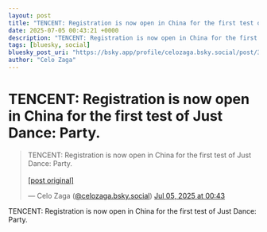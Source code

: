 ```yaml
---
layout: post
title: "TENCENT: Registration is now open in China for the first test of Just Dance: Party."
date: 2025-07-05 00:43:21 +0000
description: "TENCENT: Registration is now open in China for the first test of Just Dance: Party."
tags: [bluesky, social]
bluesky_post_uri: "https://bsky.app/profile/celozaga.bsky.social/post/3lt6jmtppmw2f"
author: "Celo Zaga"
---
```


<h1 class="bluesky-post-title">TENCENT: Registration is now open in China for the first test of Just Dance: Party.</h1>


<blockquote class="bluesky-embed" data-bluesky-uri="at://did:plc:lmh6rennptq77inaztnovw4b/app.bsky.feed.post/3lt6jmtppmw2f" data-bluesky-embed-color-mode="system">
<p lang="">TENCENT: Registration is now open in China for the first test of Just Dance: Party.<br><br><a href="https://bsky.app/profile/celozaga.bsky.social/post/3lt6jmtppmw2f">[post original]</a></p>
&mdash; Celo Zaga (<a href="https://bsky.app/profile/did:plc:lmh6rennptq77inaztnovw4b">@celozaga.bsky.social</a>) <a href="https://bsky.app/profile/celozaga.bsky.social/post/3lt6jmtppmw2f">Jul 05, 2025 at 00:43</a>
</blockquote>
<script async src="https://embed.bsky.app/static/embed.js" charset="utf-8"></script>


<p class="bluesky-post-description">TENCENT: Registration is now open in China for the first test of Just Dance: Party.</p>
